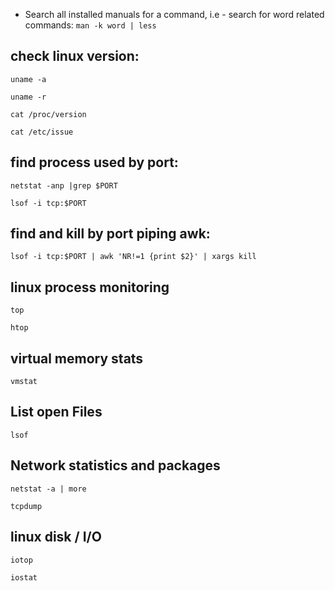 * Search all installed manuals for a command, i.e - search for word related commands: `man -k word | less` 

## check linux version: 

`uname -a`

`uname -r`

`cat /proc/version`

`cat /etc/issue`

## find process used by port:

`netstat -anp |grep $PORT`

`lsof -i tcp:$PORT`

## find and kill by port piping awk:

`lsof -i tcp:$PORT | awk 'NR!=1 {print $2}' | xargs kill`

## linux process monitoring
 
 `top`
 
 `htop`

## virtual memory stats

`vmstat`

## List open Files

`lsof`

## Network statistics and packages

`netstat -a | more`

`tcpdump`

## linux disk / I/O

`iotop`

`iostat`
